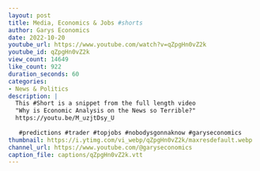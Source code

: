 ```yaml
---
layout: post
title: Media, Economics & Jobs #shorts
author: Garys Economics
date: 2022-10-20
youtube_url: https://www.youtube.com/watch?v=qZpgHn0vZ2k
youtube_id: qZpgHn0vZ2k
view_count: 14649
like_count: 922
duration_seconds: 60
categories:
- News & Politics
description: |
  This #Short is a snippet from the full length video 
  "Why is Economic Analysis on the News so Terrible?" 
  https://youtu.be/M_uzjtDsy_U
   
   #predictions #trader #topjobs #nobodysgonnaknow #garyseconomics
thumbnail: https://i.ytimg.com/vi_webp/qZpgHn0vZ2k/maxresdefault.webp
channel_url: https://www.youtube.com/@garyseconomics
caption_file: captions/qZpgHn0vZ2k.vtt
---
```

